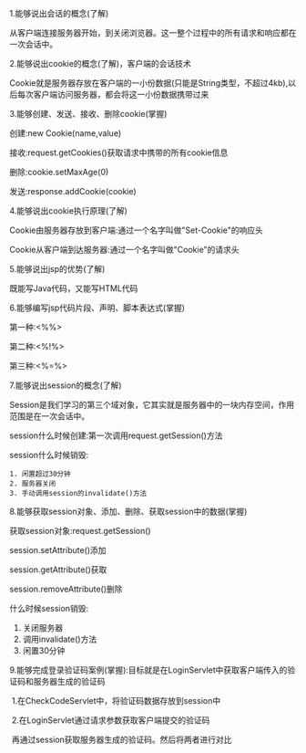 1.能够说出会话的概念(了解)

从客户端连接服务器开始，到关闭浏览器。这一整个过程中的所有请求和响应都在一次会话中。

2.能够说出cookie的概念(了解)，客户端的会话技术

Cookie就是服务器存放在客户端的一小份数据(只能是String类型，不超过4kb),以后每次客户端访问服务器，都会将这一小份数据携带过来

3.能够创建、发送、接收、删除cookie(掌握)

创建:new Cookie(name,value)

接收:request.getCookies()获取请求中携带的所有cookie信息

删除:cookie.setMaxAge(0)

发送:response.addCookie(cookie)



4.能够说出cookie执行原理(了解)

Cookie由服务器存放到客户端:通过一个名字叫做"Set-Cookie"的响应头

Cookie从客户端到达服务器:通过一个名字叫做"Cookie"的请求头



5.能够说出jsp的优势(了解)

既能写Java代码，又能写HTML代码



6.能够编写jsp代码片段、声明、脚本表达式(掌握)

第一种:<%%>

第二种:<%!%>

第三种:<%=%>



7.能够说出session的概念(了解)

Session是我们学习的第三个域对象，它其实就是服务器中的一块内存空间，作用范围是在一次会话中。



session什么时候创建:第一次调用request.getSession()方法

session什么时候销毁:

   	1. 闲置超过30分钟
 	2. 服务器关闭
 	3. 手动调用session的invalidate()方法



8.能够获取session对象、添加、删除、获取session中的数据(掌握)

获取session对象:request.getSession()

session.setAttribute()添加

session.getAttribute()获取

session.removeAttribute()删除



什么时候session销毁:

1. 关闭服务器
2. 调用invalidate()方法
3. 闲置30分钟



9.能够完成登录验证码案例(掌握):目标就是在LoginServlet中获取客户端传入的验证码和服务器生成的验证码

​	1.在CheckCodeServlet中，将验证码数据存放到session中

​	2.在LoginServlet通过请求参数获取客户端提交的验证码

​	再通过session获取服务器生成的验证码。然后将两者进行对比